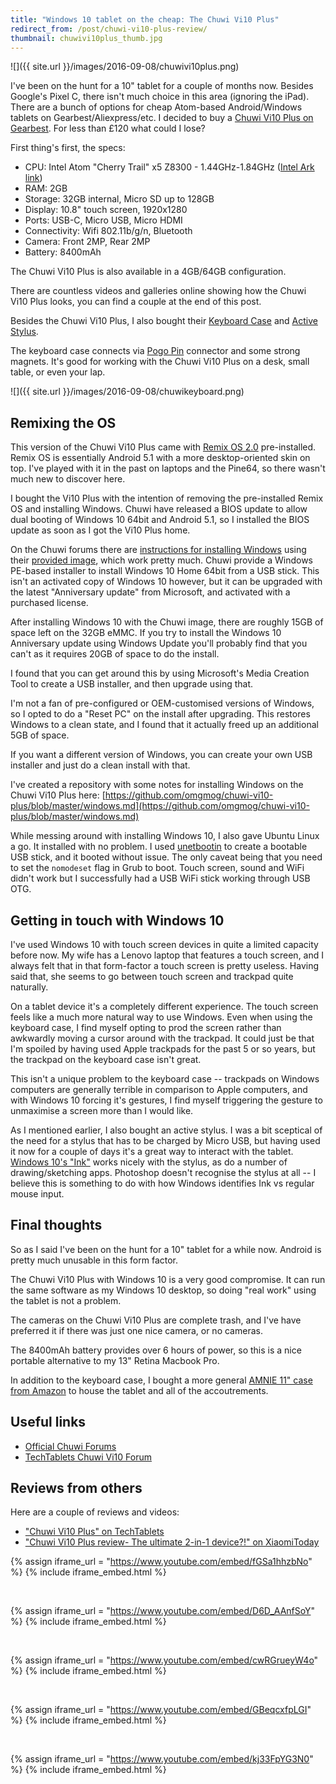 ```yaml
---
title: "Windows 10 tablet on the cheap: The Chuwi Vi10 Plus"
redirect_from: /post/chuwi-vi10-plus-review/
thumbnail: chuwivi10plus_thumb.jpg
---
```


![]({{ site.url }}/images/2016-09-08/chuwivi10plus.png)

I've been on the hunt for a 10" tablet for a couple of months now. Besides Google's Pixel C, there isn't much choice in this area (ignoring the iPad). There are a bunch of options for cheap Atom-based Android/Windows tablets on Gearbest/Aliexpress/etc. I decided to buy a [Chuwi Vi10 Plus on Gearbest](http://www.gearbest.com/tablet-pcs/pp_413825.html). For less than £120 what could I lose?

<!-- more -->

First thing's first, the specs:

- CPU: Intel Atom "Cherry Trail" x5 Z8300 - 1.44GHz-1.84GHz ([Intel Ark link](http://ark.intel.com/products/87383/Intel-Atom-x5-Z8300-Processor-2M-Cache-up-to-1_84-GHz?q=Z8300))
- RAM: 2GB
- Storage: 32GB internal, Micro SD up to 128GB
- Display: 10.8" touch screen, 1920x1280
- Ports: USB-C, Micro USB, Micro HDMI
- Connectivity: Wifi 802.11b/g/n, Bluetooth
- Camera: Front 2MP, Rear 2MP
- Battery: 8400mAh

The Chuwi Vi10 Plus is also available in a 4GB/64GB configuration.

There are countless videos and galleries online showing how the Chuwi Vi10 Plus looks, you can find a couple at the end of this post.

Besides the Chuwi Vi10 Plus, I also bought their [Keyboard Case](http://www.gearbest.com/tablet-accessories/pp_424390.html) and [Active Stylus](http://www.gearbest.com/tablet-accessories/pp_435776.html).

The keyboard case connects via [Pogo Pin](https://en.wikipedia.org/wiki/Pogo_pin) connector and some strong magnets. It's good for working with the Chuwi Vi10 Plus on a desk, small table, or even your lap.

![]({{ site.url }}/images/2016-09-08/chuwikeyboard.png)

## Remixing the OS

This version of the Chuwi Vi10 Plus came with [Remix OS 2.0](http://www.jide.com/remixos) pre-installed. Remix OS is essentially Android 5.1 with a more desktop-oriented skin on top. I've played with it in the past on laptops and the Pine64, so there wasn't much new to discover here.

I bought the Vi10 Plus with the intention of removing the pre-installed Remix OS and installing Windows. Chuwi have released a BIOS update to allow dual booting of Windows 10 64bit and Android 5.1, so I installed the BIOS update as soon as I got the Vi10 Plus home.

On the Chuwi forums there are [instructions for installing Windows](http://forum.chuwi.com/thread-2254-1-1.html) using their [provided image](http://forum.chuwi.com/thread-2116-1-1.html), which work pretty much. Chuwi provide a Windows PE-based installer to install Windows 10 Home 64bit from a USB stick. This isn't an activated copy of Windows 10 however, but it can be upgraded with the latest "Anniversary update" from Microsoft, and activated with a purchased license.

After installing Windows 10 with the Chuwi image, there are roughly 15GB of space left on the 32GB eMMC. If you try to install the Windows 10 Anniversary update using Windows Update you'll probably find that you can't as it requires 20GB of space to do the install.

I found that you can get around this by using Microsoft's Media Creation Tool to create a USB installer, and then upgrade using that.

I'm not a fan of pre-configured or OEM-customised versions of Windows, so I opted to do a "Reset PC" on the install after upgrading. This restores Windows to a clean state, and I found that it actually freed up an additional 5GB of space.

If you want a different version of Windows, you can create your own USB installer and just do a clean install with that.

I've created a repository with some notes for installing Windows on the Chuwi Vi10 Plus here: [https://github.com/omgmog/chuwi-vi10-plus/blob/master/windows.md](https://github.com/omgmog/chuwi-vi10-plus/blob/master/windows.md)

While messing around with installing Windows 10, I also gave Ubuntu Linux a go. It installed with no problem. I used [unetbootin](https://unetbootin.github.io/) to create a bootable USB stick, and it booted without issue. The only caveat being that you need to set the `nomodeset` flag in Grub to boot. Touch screen, sound and WiFi didn't work but I successfully had a USB WiFi stick working through USB OTG.

## Getting in touch with Windows 10

I've used Windows 10 with touch screen devices in quite a limited capacity before now. My wife has a Lenovo laptop that features a touch screen, and I always felt that in that form-factor a touch screen is pretty useless. Having said that, she seems to go between touch screen and trackpad quite naturally.

On a tablet device it's a completely different experience. The touch screen feels like a much more natural way to use Windows. Even when using the keyboard case, I find myself opting to prod the screen rather than awkwardly moving a cursor around with the trackpad. It could just be that I'm spoiled by having used Apple trackpads for the past 5 or so years, but the trackpad on the keyboard case isn't great.

This isn't a unique problem to the keyboard case -- trackpads on Windows computers are generally terrible in comparison to Apple computers, and with Windows 10 forcing it's gestures, I find myself triggering the gesture to unmaximise a screen more than I would like.

As I mentioned earlier, I also bought an active stylus. I was a bit sceptical of the need for a stylus that has to be charged by Micro USB, but having used it now for a couple of days it's a great way to interact with the tablet. [Windows 10's "Ink"](https://blogs.windows.com/windowsexperience/2016/04/22/a-closer-look-at-windows-ink/) works nicely with the stylus, as do a number of drawing/sketching apps. Photoshop doesn't recognise the stylus at all -- I believe this is something to do with how Windows identifies Ink vs regular mouse input.

## Final thoughts

So as I said I've been on the hunt for a 10" tablet for a while now. Android is pretty much unusable in this form factor.

The Chuwi Vi10 Plus with Windows 10 is a very good compromise. It can run the same software as my Windows 10 desktop, so doing "real work" using the tablet is not a problem.

The cameras on the Chuwi Vi10 Plus are complete trash, and I've have preferred it if there was just one nice camera, or no cameras.

The 8400mAh battery provides over 6 hours of power, so this is a nice portable alternative to my 13" Retina Macbook Pro.

In addition to the keyboard case, I bought a more general [AMNIE 11" case from Amazon](http://amzn.to/2c1yvX4) to house the tablet and all of the accoutrements.

## Useful links

- [Official Chuwi Forums](http://forum.chuwi.com/)
- [TechTablets Chuwi Vi10 Forum](http://techtablets.com/forum/forums/chuwi/chuwi-vi10-dual-os-discussion/)

## Reviews from others

Here are a couple of reviews and videos:

- ["Chuwi Vi10 Plus" on TechTablets](http://techtablets.com/chuwi-vi10-plus/)
- ["Chuwi Vi10 Plus review- The ultimate 2-in-1 device?!" on XiaomiToday](http://www.xiaomitoday.com/chuwi-vi10-plus-ultimate-2-in-1-device/)


{% assign iframe_url = "https://www.youtube.com/embed/fGSa1hhzbNo" %}
{% include iframe_embed.html %}

<br>

{% assign iframe_url = "https://www.youtube.com/embed/D6D_AAnfSoY" %}
{% include iframe_embed.html %}

<br>

{% assign iframe_url = "https://www.youtube.com/embed/cwRGrueyW4o" %}
{% include iframe_embed.html %}

<br>

{% assign iframe_url = "https://www.youtube.com/embed/GBeqcxfpLGI" %}
{% include iframe_embed.html %}

<br>

{% assign iframe_url = "https://www.youtube.com/embed/kj33FpYG3N0" %}
{% include iframe_embed.html %}









